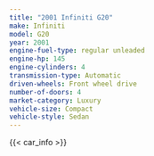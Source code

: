 ```yaml
---
title: "2001 Infiniti G20"
make: Infiniti
model: G20
year: 2001
engine-fuel-type: regular unleaded
engine-hp: 145
engine-cylinders: 4
transmission-type: Automatic
driven-wheels: Front wheel drive
number-of-doors: 4
market-category: Luxury
vehicle-size: Compact
vehicle-style: Sedan
---
```


{{< car_info >}}
